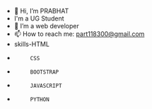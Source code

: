 - 👋 Hi, I’m PRABHAT
-  I'm a UG Student 
-   🔭 I’m a web developer 
-   📫 How to reach me:  part118300@gmail.com
-   skills-HTML
-          CSS
-          BOOTSTRAP
-          JAVASCRIPT
-          PYTHON
 
